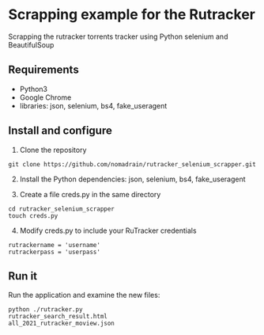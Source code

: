 # Scrapping example for the Rutracker
Scrapping the rutracker torrents tracker using Python selenium and BeautifulSoup

## Requirements
- Python3
- Google Chrome
- libraries: json, selenium, bs4, fake_useragent

## Install and configure

1. Clone the repository

```
git clone https://github.com/nomadrain/rutracker_selenium_scrapper.git
```

2. Install the Python dependencies: json, selenium, bs4, fake_useragent

3. Create a file creds.py in the same directory
```
cd rutracker_selenium_scrapper
touch creds.py
```

4. Modify creds.py to include your RuTracker credentials
```
rutrackername = 'username'
rutrackerpass = 'userpass'
```

## Run it

Run the application and examine the new files:
```
python ./rutracker.py
rutracker_search_result.html
all_2021_rutracker_moview.json
```
